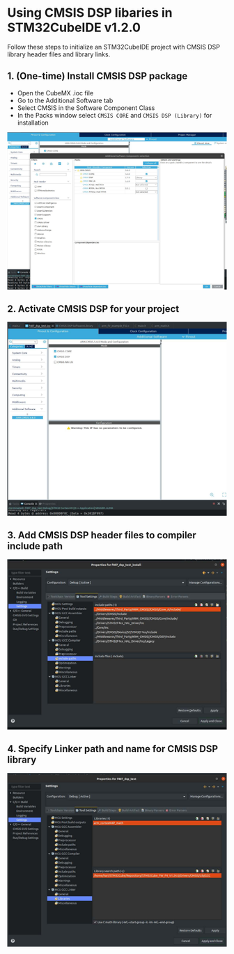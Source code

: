 # Using CMSIS DSP libaries in STM32CubeIDE v1.2.0
Follow these steps to initialize an STM32CubeIDE project with CMSIS DSP library header files and library links.

## 1. (One-time) Install CMSIS DSP package

* Open the CubeMX .ioc file
* Go to the Additional Software tab
* Select CMSIS in the Software Component Class
* In the Packs window select `CMSIS CORE` and `CMSIS DSP (Library)` for installation

<img src="Install_CMSIS_DSP_package.jpg"/>

## 2. Activate CMSIS DSP for your project

<img src="Activate_CMSIS_DSP_for_project.jpg"/>

## 3. Add CMSIS DSP header files to compiler include path

<img src="Specify_CMSIS_DSP_include_path.jpg"/>

## 4. Specify Linker path and name for CMSIS DSP library

<img src="Specify_CMSIS_DSP_linker_library_name_path.jpg"/>


